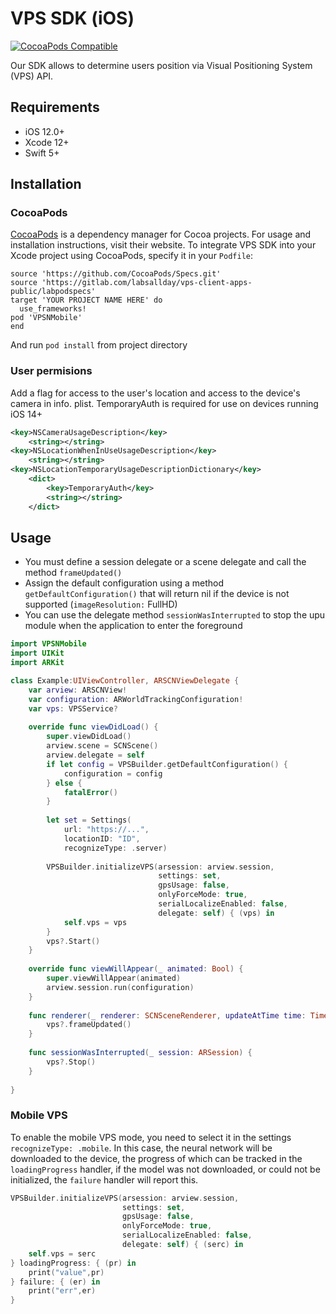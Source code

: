 # VPS SDK (iOS)
[![CocoaPods Compatible](https://img.shields.io/badge/pod-0.0.4-brightgreen)](https://img.shields.io/badge/pod-0.0.4-brightgreen)  

Our SDK allows to determine users position via Visual Positioning System (VPS) API.

## Requirements

- iOS 12.0+
- Xcode 12+
- Swift 5+

## Installation

### CocoaPods

[CocoaPods](https://cocoapods.org) is a dependency manager for Cocoa projects. For usage and installation instructions, visit their website. To integrate VPS SDK into your Xcode project using CocoaPods, specify it in your `Podfile`:

```
source 'https://github.com/CocoaPods/Specs.git'
source 'https://gitlab.com/labsallday/vps-client-apps-public/labpodspecs'
target 'YOUR PROJECT NAME HERE' do
  use_frameworks!
pod 'VPSNMobile'
end
```
And run `pod install` from project directory

### User permisions

Add a flag for access to the user's location and access to the device's camera in info. plist. TemporaryAuth is required for use on devices running iOS 14+

```xml
<key>NSCameraUsageDescription</key>
    <string></string>
<key>NSLocationWhenInUseUsageDescription</key>
    <string></string>
<key>NSLocationTemporaryUsageDescriptionDictionary</key>
    <dict>
        <key>TemporaryAuth</key>
        <string></string>
    </dict>
```
## Usage

* You must define a session delegate or a scene delegate and call the method `frameUpdated()`
* Assign the default configuration using a method `getDefaultConfiguration()` that will return nil if the device is not supported (`imageResolution:` FullHD)
* You can use the delegate method `sessionWasInterrupted` to stop the upu module when the application to enter the foreground

```swift
import VPSNMobile
import UIKit
import ARKit

class Example:UIViewController, ARSCNViewDelegate {
    var arview: ARSCNView!
    var configuration: ARWorldTrackingConfiguration!
    var vps: VPSService?
    
    override func viewDidLoad() {
        super.viewDidLoad()
        arview.scene = SCNScene()
        arview.delegate = self
        if let config = VPSBuilder.getDefaultConfiguration() {
            configuration = config
        } else {
            fatalError()
        }
        
        let set = Settings(
            url: "https://...",
            locationID: "ID",
            recognizeType: .server)
            
        VPSBuilder.initializeVPS(arsession: arview.session,
                                 settings: set,
                                 gpsUsage: false,
                                 onlyForceMode: true,
                                 serialLocalizeEnabled: false,
                                 delegate: self) { (vps) in
            self.vps = vps
        }
        vps?.Start()
    }
    
    override func viewWillAppear(_ animated: Bool) {
        super.viewWillAppear(animated)
        arview.session.run(configuration)
    }
    
    func renderer(_ renderer: SCNSceneRenderer, updateAtTime time: TimeInterval) {
        vps?.frameUpdated()
    }
    
    func sessionWasInterrupted(_ session: ARSession) {
        vps?.Stop()
    }
    
}
```

### Mobile VPS

To enable the mobile VPS mode, you need to select it in the settings `recognizeType: .mobile`. In this case, the neural network will be downloaded to the device, the progress of which can be tracked in the `loadingProgress` handler, if the model was not downloaded, or could not be initialized, the `failure` handler will report this.
```swift
VPSBuilder.initializeVPS(arsession: arview.session,
                         settings: set,
                         gpsUsage: false,
                         onlyForceMode: true,
                         serialLocalizeEnabled: false,
                         delegate: self) { (serc) in
    self.vps = serc
} loadingProgress: { (pr) in
    print("value",pr)
} failure: { (er) in
    print("err",er)
}
```


